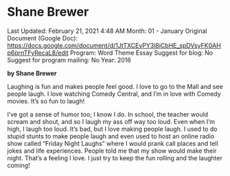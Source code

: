 # Shane Brewer

Last Updated: February 21, 2021 4:48 AM
Month: 01 - January
Original Document (Google Doc): https://docs.google.com/document/d/1JtTXCEvPY3l8iCbHE_spDVsyFK0AHp6prnTFyRecaL8/edit
Program: Word Theme Essay
Suggest for blog: No
Suggest for program mailing: No
Year: 2016

**by Shane Brewer**

Laughing is fun and makes people feel good. I love to go to the Mall and see people laugh. I love watching Comedy Central, and I’m in love with Comedy movies. It’s so fun to laugh!

I’ve got a sense of humor too; I know I do. In school, the teacher would scream and shout, and so I laugh my ass off way too loud. Even when I’m high, I laugh too loud. It’s bad, but I love making people laugh. I used to do stupid stunts to make people laugh and even used to host an online radio show called “Friday Night Laughs” where I would prank call places and tell jokes and life experiences. People told me that my show would make their night. That’s a feeling I love. I just try to keep the fun rolling and the laughter coming!